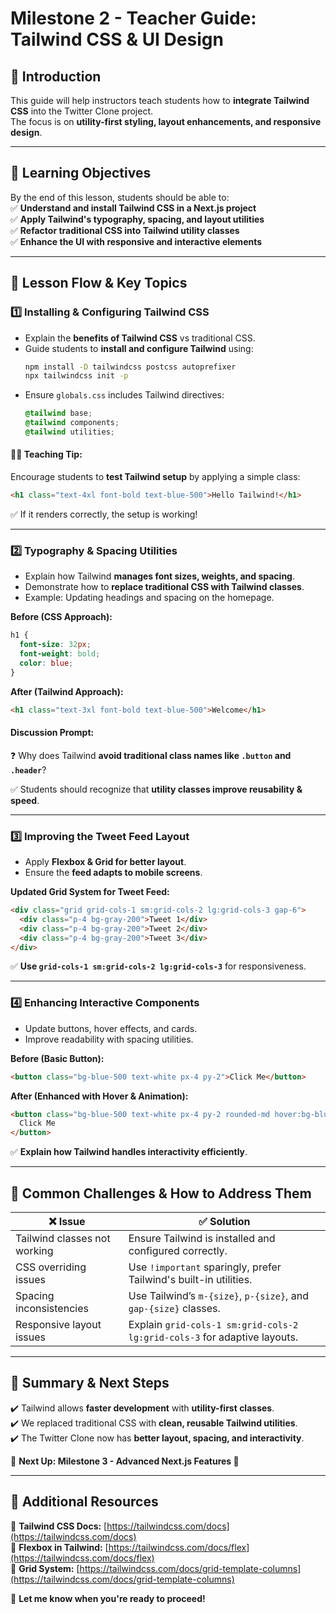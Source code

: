 # **Milestone 2 - Teacher Guide: Tailwind CSS & UI Design**  

## **📌 Introduction**  
This guide will help instructors teach students how to **integrate Tailwind CSS** into the Twitter Clone project.  
The focus is on **utility-first styling, layout enhancements, and responsive design**.

---

## **🎯 Learning Objectives**  
By the end of this lesson, students should be able to:  
✅ **Understand and install Tailwind CSS in a Next.js project**  
✅ **Apply Tailwind's typography, spacing, and layout utilities**  
✅ **Refactor traditional CSS into Tailwind utility classes**  
✅ **Enhance the UI with responsive and interactive elements**  

---

## **📖 Lesson Flow & Key Topics**  

### **1️⃣ Installing & Configuring Tailwind CSS**  
- Explain the **benefits of Tailwind CSS** vs traditional CSS.  
- Guide students to **install and configure Tailwind** using:  
  ```bash
  npm install -D tailwindcss postcss autoprefixer
  npx tailwindcss init -p
  ```
- Ensure `globals.css` includes Tailwind directives:  
  ```css
  @tailwind base;
  @tailwind components;
  @tailwind utilities;
  ```

#### **👨‍🏫 Teaching Tip:**  
Encourage students to **test Tailwind setup** by applying a simple class:  
```html
<h1 class="text-4xl font-bold text-blue-500">Hello Tailwind!</h1>
```  

✅ If it renders correctly, the setup is working!  

---  

### **2️⃣ Typography & Spacing Utilities**  
- Explain how Tailwind **manages font sizes, weights, and spacing**.  
- Demonstrate how to **replace traditional CSS with Tailwind classes**.  
- Example: Updating headings and spacing on the homepage.  

**Before (CSS Approach):**  
```css
h1 {
  font-size: 32px;
  font-weight: bold;
  color: blue;
}
```
**After (Tailwind Approach):**  
```html
<h1 class="text-3xl font-bold text-blue-500">Welcome</h1>
```  

#### **Discussion Prompt:**  
❓ Why does Tailwind **avoid traditional class names like `.button` and `.header`**?  

✅ Students should recognize that **utility classes improve reusability & speed**.  

---  

### **3️⃣ Improving the Tweet Feed Layout**  
- Apply **Flexbox & Grid for better layout**.  
- Ensure the **feed adapts to mobile screens**.  

**Updated Grid System for Tweet Feed:**  
```html
<div class="grid grid-cols-1 sm:grid-cols-2 lg:grid-cols-3 gap-6">
  <div class="p-4 bg-gray-200">Tweet 1</div>
  <div class="p-4 bg-gray-200">Tweet 2</div>
  <div class="p-4 bg-gray-200">Tweet 3</div>
</div>
```  

✅ **Use `grid-cols-1 sm:grid-cols-2 lg:grid-cols-3`** for responsiveness.  

---  

### **4️⃣ Enhancing Interactive Components**  
- Update buttons, hover effects, and cards.  
- Improve readability with spacing utilities.  

**Before (Basic Button):**  
```html
<button class="bg-blue-500 text-white px-4 py-2">Click Me</button>
```  
**After (Enhanced with Hover & Animation):**  
```html
<button class="bg-blue-500 text-white px-4 py-2 rounded-md hover:bg-blue-600 transition-all">
  Click Me
</button>
```  
✅ **Explain how Tailwind handles interactivity efficiently**.  

---  

## **🐛 Common Challenges & How to Address Them**  

| ❌ Issue | ✅ Solution |
|----------|------------|
| Tailwind classes not working | Ensure Tailwind is installed and configured correctly. |
| CSS overriding issues | Use `!important` sparingly, prefer Tailwind's built-in utilities. |
| Spacing inconsistencies | Use Tailwind’s `m-{size}`, `p-{size}`, and `gap-{size}` classes. |
| Responsive layout issues | Explain `grid-cols-1 sm:grid-cols-2 lg:grid-cols-3` for adaptive layouts. |

---  

## **🎯 Summary & Next Steps**  
✔️ Tailwind allows **faster development** with **utility-first classes**.  
✔️ We replaced traditional CSS with **clean, reusable Tailwind utilities**.  
✔️ The Twitter Clone now has **better layout, spacing, and interactivity**.  

🔹 **Next Up: Milestone 3 - Advanced Next.js Features 🚀**  

---  

## **🔗 Additional Resources**  
📌 **Tailwind CSS Docs:** [https://tailwindcss.com/docs](https://tailwindcss.com/docs)  
📌 **Flexbox in Tailwind:** [https://tailwindcss.com/docs/flex](https://tailwindcss.com/docs/flex)  
📌 **Grid System:** [https://tailwindcss.com/docs/grid-template-columns](https://tailwindcss.com/docs/grid-template-columns)  

🚀 **Let me know when you're ready to proceed!**  
